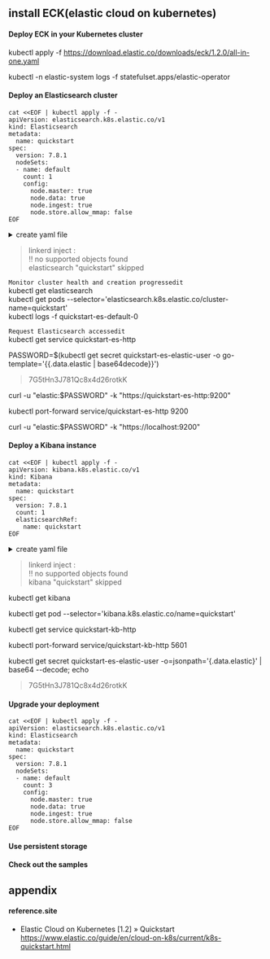 ## install ECK(elastic cloud on kubernetes)

#### Deploy ECK in your Kubernetes cluster  
kubectl apply -f https://download.elastic.co/downloads/eck/1.2.0/all-in-one.yaml  

kubectl -n elastic-system logs -f statefulset.apps/elastic-operator  

#### Deploy an Elasticsearch cluster  
```
cat <<EOF | kubectl apply -f -
apiVersion: elasticsearch.k8s.elastic.co/v1
kind: Elasticsearch
metadata:
  name: quickstart
spec:
  version: 7.8.1
  nodeSets:
  - name: default
    count: 1
    config:
      node.master: true
      node.data: true
      node.ingest: true
      node.store.allow_mmap: false
EOF
```
<details>
<summary>create yaml file</summary>
<div markdown="1">

```
cat <<EOF > elasticsearch.yaml
apiVersion: elasticsearch.k8s.elastic.co/v1
kind: Elasticsearch
metadata:
  name: quickstart
spec:
  version: 7.8.1
  nodeSets:
  - name: default
    count: 1
    config:
      node.master: true
      node.data: true
      node.ingest: true
      node.store.allow_mmap: false
EOF
```
kubectl apply -f elasticsearch.yaml  

</div>
</details>

>linkerd inject :  
>‼ no supported objects found  
>elasticsearch "quickstart" skipped  

`Monitor cluster health and creation progressedit`  
kubectl get elasticsearch  
kubectl get pods --selector='elasticsearch.k8s.elastic.co/cluster-name=quickstart'  
kubectl logs -f quickstart-es-default-0  

`Request Elasticsearch accessedit`  
kubectl get service quickstart-es-http  

PASSWORD=$(kubectl get secret quickstart-es-elastic-user -o go-template='{{.data.elastic | base64decode}}')  
>7G5tHn3J781Qc8x4d26rotkK  

curl -u "elastic:$PASSWORD" -k "https://quickstart-es-http:9200"  

kubectl port-forward service/quickstart-es-http 9200  

curl -u "elastic:$PASSWORD" -k "https://localhost:9200"  

#### Deploy a Kibana instance  
```
cat <<EOF | kubectl apply -f -
apiVersion: kibana.k8s.elastic.co/v1
kind: Kibana
metadata:
  name: quickstart
spec:
  version: 7.8.1
  count: 1
  elasticsearchRef:
    name: quickstart
EOF
```
<details>
<summary>create yaml file</summary>
<div markdown="1">

```
cat <<EOF > kibana.yaml
apiVersion: kibana.k8s.elastic.co/v1
kind: Kibana
metadata:
  name: quickstart
spec:
  version: 7.8.1
  count: 1
  elasticsearchRef:
    name: quickstart
EOF
```
kubectl apply -f kibana.yaml  

</div>
</details>

>linkerd inject :  
>‼ no supported objects found  
>kibana "quickstart" skipped  

kubectl get kibana  

kubectl get pod --selector='kibana.k8s.elastic.co/name=quickstart'  

kubectl get service quickstart-kb-http  

kubectl port-forward service/quickstart-kb-http 5601  

kubectl get secret quickstart-es-elastic-user -o=jsonpath='{.data.elastic}' | base64 --decode; echo  
>7G5tHn3J781Qc8x4d26rotkK  

#### Upgrade your deployment  
```
cat <<EOF | kubectl apply -f -
apiVersion: elasticsearch.k8s.elastic.co/v1
kind: Elasticsearch
metadata:
  name: quickstart
spec:
  version: 7.8.1
  nodeSets:
  - name: default
    count: 3
    config:
      node.master: true
      node.data: true
      node.ingest: true
      node.store.allow_mmap: false
EOF
```

#### Use persistent storage  


#### Check out the samples  

## appendix

#### reference.site

* Elastic Cloud on Kubernetes [1.2] » Quickstart    
https://www.elastic.co/guide/en/cloud-on-k8s/current/k8s-quickstart.html  
